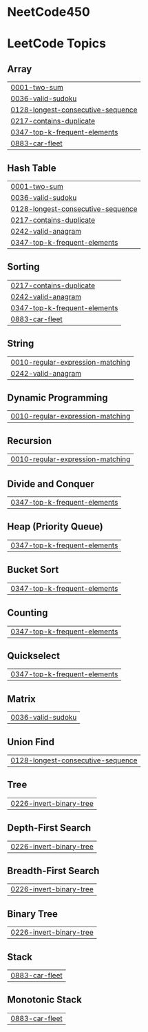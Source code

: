 # NeetCode450

<!---LeetCode Topics Start-->
# LeetCode Topics
## Array
|  |
| ------- |
| [0001-two-sum](https://github.com/byanaknoob/NeetCode450/tree/master/0001-two-sum) |
| [0036-valid-sudoku](https://github.com/byanaknoob/NeetCode450/tree/master/0036-valid-sudoku) |
| [0128-longest-consecutive-sequence](https://github.com/byanaknoob/NeetCode450/tree/master/0128-longest-consecutive-sequence) |
| [0217-contains-duplicate](https://github.com/byanaknoob/NeetCode450/tree/master/0217-contains-duplicate) |
| [0347-top-k-frequent-elements](https://github.com/byanaknoob/NeetCode450/tree/master/0347-top-k-frequent-elements) |
| [0883-car-fleet](https://github.com/byanaknoob/NeetCode450/tree/master/0883-car-fleet) |
## Hash Table
|  |
| ------- |
| [0001-two-sum](https://github.com/byanaknoob/NeetCode450/tree/master/0001-two-sum) |
| [0036-valid-sudoku](https://github.com/byanaknoob/NeetCode450/tree/master/0036-valid-sudoku) |
| [0128-longest-consecutive-sequence](https://github.com/byanaknoob/NeetCode450/tree/master/0128-longest-consecutive-sequence) |
| [0217-contains-duplicate](https://github.com/byanaknoob/NeetCode450/tree/master/0217-contains-duplicate) |
| [0242-valid-anagram](https://github.com/byanaknoob/NeetCode450/tree/master/0242-valid-anagram) |
| [0347-top-k-frequent-elements](https://github.com/byanaknoob/NeetCode450/tree/master/0347-top-k-frequent-elements) |
## Sorting
|  |
| ------- |
| [0217-contains-duplicate](https://github.com/byanaknoob/NeetCode450/tree/master/0217-contains-duplicate) |
| [0242-valid-anagram](https://github.com/byanaknoob/NeetCode450/tree/master/0242-valid-anagram) |
| [0347-top-k-frequent-elements](https://github.com/byanaknoob/NeetCode450/tree/master/0347-top-k-frequent-elements) |
| [0883-car-fleet](https://github.com/byanaknoob/NeetCode450/tree/master/0883-car-fleet) |
## String
|  |
| ------- |
| [0010-regular-expression-matching](https://github.com/byanaknoob/NeetCode450/tree/master/0010-regular-expression-matching) |
| [0242-valid-anagram](https://github.com/byanaknoob/NeetCode450/tree/master/0242-valid-anagram) |
## Dynamic Programming
|  |
| ------- |
| [0010-regular-expression-matching](https://github.com/byanaknoob/NeetCode450/tree/master/0010-regular-expression-matching) |
## Recursion
|  |
| ------- |
| [0010-regular-expression-matching](https://github.com/byanaknoob/NeetCode450/tree/master/0010-regular-expression-matching) |
## Divide and Conquer
|  |
| ------- |
| [0347-top-k-frequent-elements](https://github.com/byanaknoob/NeetCode450/tree/master/0347-top-k-frequent-elements) |
## Heap (Priority Queue)
|  |
| ------- |
| [0347-top-k-frequent-elements](https://github.com/byanaknoob/NeetCode450/tree/master/0347-top-k-frequent-elements) |
## Bucket Sort
|  |
| ------- |
| [0347-top-k-frequent-elements](https://github.com/byanaknoob/NeetCode450/tree/master/0347-top-k-frequent-elements) |
## Counting
|  |
| ------- |
| [0347-top-k-frequent-elements](https://github.com/byanaknoob/NeetCode450/tree/master/0347-top-k-frequent-elements) |
## Quickselect
|  |
| ------- |
| [0347-top-k-frequent-elements](https://github.com/byanaknoob/NeetCode450/tree/master/0347-top-k-frequent-elements) |
## Matrix
|  |
| ------- |
| [0036-valid-sudoku](https://github.com/byanaknoob/NeetCode450/tree/master/0036-valid-sudoku) |
## Union Find
|  |
| ------- |
| [0128-longest-consecutive-sequence](https://github.com/byanaknoob/NeetCode450/tree/master/0128-longest-consecutive-sequence) |
## Tree
|  |
| ------- |
| [0226-invert-binary-tree](https://github.com/byanaknoob/NeetCode450/tree/master/0226-invert-binary-tree) |
## Depth-First Search
|  |
| ------- |
| [0226-invert-binary-tree](https://github.com/byanaknoob/NeetCode450/tree/master/0226-invert-binary-tree) |
## Breadth-First Search
|  |
| ------- |
| [0226-invert-binary-tree](https://github.com/byanaknoob/NeetCode450/tree/master/0226-invert-binary-tree) |
## Binary Tree
|  |
| ------- |
| [0226-invert-binary-tree](https://github.com/byanaknoob/NeetCode450/tree/master/0226-invert-binary-tree) |
## Stack
|  |
| ------- |
| [0883-car-fleet](https://github.com/byanaknoob/NeetCode450/tree/master/0883-car-fleet) |
## Monotonic Stack
|  |
| ------- |
| [0883-car-fleet](https://github.com/byanaknoob/NeetCode450/tree/master/0883-car-fleet) |
<!---LeetCode Topics End-->